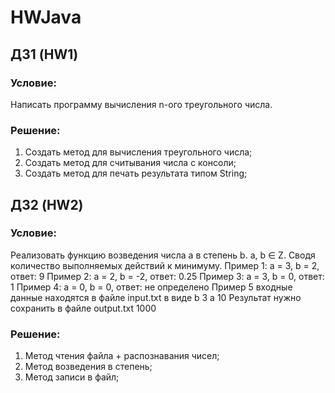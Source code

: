 # HWJava
## ДЗ1 (HW1)
### Условие:
Написать программу вычисления n-ого треугольного числа.
### Решение:
1. Создать метод для вычисления треугольного числа;
2. Создать метод для считывания числа с консоли;
3. Создать метод для печать результата типом String;

## ДЗ2 (HW2)
### Условие:
Реализовать функцию возведения числа а в степень b. a, b ∈ Z. Сводя количество выполняемых действий к минимуму. 
Пример 1: а = 3, b = 2, ответ: 9 
Пример 2: а = 2, b = -2, ответ: 0.25
Пример 3: а = 3, b = 0, ответ: 1
Пример 4: а = 0, b = 0, ответ: не определено
Пример 5
входные данные находятся в файле input.txt в виде
b 3
a 10
Результат нужно сохранить в файле output.txt
1000
### Решение:
1. Метод чтения файла + распознавания чисел;
2. Метод возведения в степень;
3. Метод записи в файл;